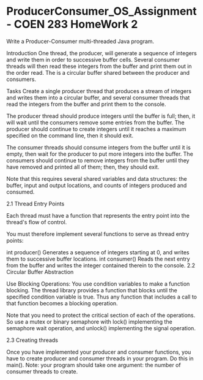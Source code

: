 # ProducerConsumer_OS_Assignment - COEN 283 HomeWork 2

Write a Producer-Consumer multi-threaded Java program.

Introduction
One thread, the producer, will generate a sequence of integers and write them in order to successive buffer cells. Several consumer threads will then read these integers from the buffer and print them out in the order read. The is a circular buffer shared between the producer and consumers.

Tasks
Create a single producer thread that produces a stream of integers and writes them into a circular buffer, and several consumer threads that read the integers from the buffer and print them to the console.

The producer thread should produce integers until the buffer is full; then, it will wait until the consumers remove some entries from the buffer. The producer should continue to create integers until it reaches a maximum specified on the command line, then it should exit.

The consumer threads should consume integers from the buffer until it is empty, then wait for the producer to put more integers into the buffer. The consumers should continue to remove integers from the buffer until they have removed and printed all of them; then, they should exit.

Note that this requires several shared variables and data structures: the buffer, input and output locations, and counts of integers produced and consumed.

2.1 Thread Entry Points

Each thread must have a function that represents the entry point into the thread's flow of control.

You must therefore implement several functions to serve as thread entry points:

int producer() Generates a sequence of integers starting at 0, and writes them to successive buffer locations.
int consumer() Reads the next entry from the buffer and writes the integer contained therein to the console.
2.2 Circular Buffer Abstraction

Use Blocking Operations: You use condition variables to make a function blocking. The thread library provides a function that blocks until the specified condition variable is true. Thus any function that includes a call to that function becomes a blocking operation.

Note that you need to protect the critical section of each of the operations. So use a mutex or binary semaphore with lock() implementing the semaphore wait operation, and unlock() implementing the signal operation.

2.3 Creating threads

Once you have implemented your producer and consumer functions, you have to create producer and consumer threads in your program. Do this in main(). Note: your program should take one argument: the number of consumer threads to create.
  
